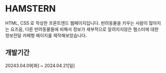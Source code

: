 # HAMSTERN
HTML, CSS 로 작성한 프론트엔드 웹페이지입니다. 
반려동물을 키우는 사람이 많아지는 요즈음, 다른 반려동물들에 비해서 정보가 세부적으로 알려지지않은 햄스터에 대한 정보전달 카페형 페이지를 제작해보았습니다.
## 개발기간
20243.04.09[화] ~ 2024.04.21[일]
